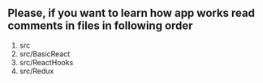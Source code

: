## Please, if you want to learn how app works read comments in files in following order

1. src
2. src/BasicReact
3. src/ReactHooks
4. src/Redux
